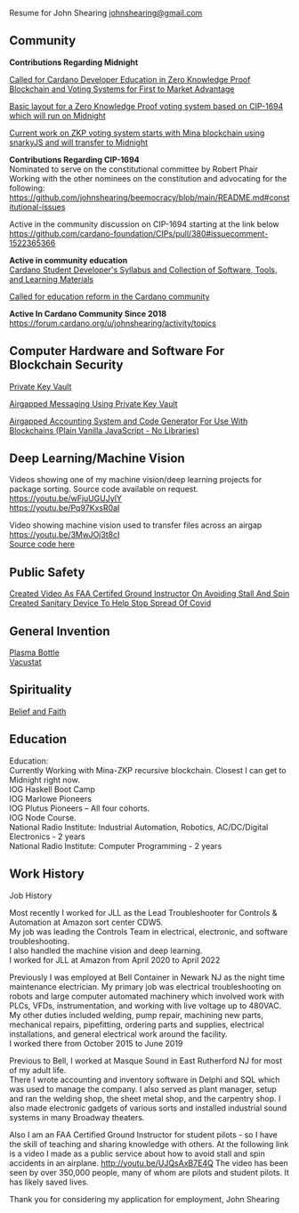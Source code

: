 Resume for John Shearing  johnshearing@gmail.com  

## Community  

**Contributions Regarding Midnight**  

[Called for Cardano Developer Education in Zero Knowledge Proof Blockchain and Voting Systems for First to Market Advantage](https://forum.cardano.org/t/voting-platforms-using-zksnarks-will-drive-world-wide-adoption-for-blockchain-tech-cardano-developers-need-education-now-if-we-want-the-first-to-market-advantage/117702?u=johnshearing)  

[Basic layout for a Zero Knowledge Proof voting system based on CIP-1694 which will run on Midnight](https://github.com/johnshearing/beemocracy)  

[Current work on ZKP voting system starts with Mina blockchain using snarkyJS and will transfer to Midnight](https://github.com/johnshearing/beemocracy/blob/main/README.md#the-tool-stack)  

**Contributions Regarding CIP-1694**  
Nominated to serve on the constitutional committee by Robert Phair  
Working with the other nominees on the constitution and advocating for the following:  
https://github.com/johnshearing/beemocracy/blob/main/README.md#constitutional-issues  

Active in the community discussion on CIP-1694 starting at the link below  
https://github.com/cardano-foundation/CIPs/pull/380#issuecomment-1522365366  

**Active in community education**  
[Cardano Student Developer's Syllabus and Collection of Software, Tools, and Learning Materials](https://johnshearing.github.io/cardano_syllabus/)  

[Called for education reform in the Cardano community](https://forum.cardano.org/t/cardano-smart-contract-education-sucks-it-just-sucks-give-us-some-help-for-gods-sake/101967?u=johnshearing)  

**Active In Cardano Community Since 2018**  
https://forum.cardano.org/u/johnshearing/activity/topics   

## Computer Hardware and Software For Blockchain Security  
[Private Key Vault](https://github.com/johnshearing/PrivateKeyVault#privatekeyvault---click-for-open-source-make-instructions)  

[Airgapped Messaging Using Private Key Vault](https://github.com/johnshearing/Airgapped_Encrypted_Messaging)

[Airgapped Accounting System and Code Generator For Use With Blockchains (Plain Vanilla JavaScript - No Libraries)](https://github.com/johnshearing/IOTA-Secure-Airgapped-Accounting-and-Banking-System)  

## Deep Learning/Machine Vision    
Videos showing one of my machine vision/deep learning projects for package sorting. 
Source code available on request.
https://youtu.be/wFjuUGUJyIY  
https://youtu.be/Pq97KxsR0aI  

Video showing machine vision used to transfer files across an airgap  
https://youtu.be/3MwJOj3t8cI  
[Source code here](https://github.com/johnshearing/Airgapped_Encrypted_Messaging)  

## Public Safety  
[Created Video As FAA Certifed Ground Instructor On Avoiding Stall And Spin](https://youtu.be/UJQsAxB7E4Q)  
[Created Sanitary Device To Help Stop Spread Of Covid](https://www.thingiverse.com/thing:4257391)  

## General Invention  
[Plasma Bottle](https://johnshearing.github.io/plasma_bottle/)  
[Vacustat](https://johnshearing.github.io/vacustat/)

## Spirituality
[Belief and Faith](https://johnshearing.github.io/from_belief_to_faith/)

## Education
Education:  
Currently Working with Mina-ZKP recursive blockchain. Closest I can get to Midnight right now.  
IOG Haskell Boot Camp  
IOG Marlowe Pioneers   
IOG Plutus Pioneers – All four cohorts.   
IOG Node Course.  
National Radio Institute: Industrial Automation, Robotics, AC/DC/Digital Electronics - 2 years  
National Radio Institute: Computer Programming - 2 years  

## Work History
Job History

Most recently I worked for JLL as the Lead Troubleshooter for Controls & Automation at Amazon sort center CDW5.  
My job was leading the Controls Team in electrical, electronic, and software troubleshooting.  
I also handled the machine vision and deep learning.  
I worked for JLL at Amazon from April 2020 to April 2022

Previously I was employed at Bell Container in Newark NJ as the night time maintenance electrician. My primary job was electrical troubleshooting on robots and large computer automated machinery which involved work with PLCs, VFDs, instrumentation, and working with live voltage up to  480VAC. My other duties included welding, pump repair, machining new parts, mechanical repairs, pipefitting, ordering parts and supplies, electrical installations, and general electrical work around the facility.  
I worked there from October 2015 to June 2019

Previous to Bell, I worked at Masque Sound in East Rutherford NJ for most of my adult life.  
There I wrote accounting and inventory software in Delphi and SQL which was used to manage the company. I also served as plant manager, setup and ran the welding shop, the sheet metal shop, and the carpentry shop. I also made electronic gadgets of various sorts and installed industrial sound systems in many Broadway theaters.

Also I am an FAA Certified Ground Instructor for student pilots - so I have the skill of teaching and sharing knowledge with others. At the following link is a video I made as a public service about how to avoid stall and spin accidents in an airplane. 
http://youtu.be/UJQsAxB7E4Q
The video has been seen by over 350,000 people, many of whom are pilots and student pilots. It has likely saved lives. 

Thank you for considering my application for employment, 
John Shearing


  




